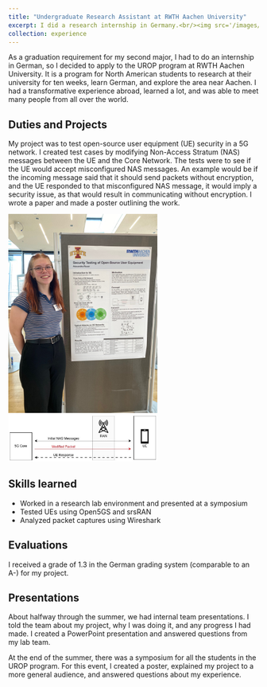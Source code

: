 ```yaml
---
title: "Undergraduate Research Assistant at RWTH Aachen University"
excerpt: I did a research internship in Germany.<br/><img src='/images/aachen1.jpg' style='width:375px;height:300px;'>"
collection: experience
---
```


As a graduation requirement for my second major, I had to do an internship in German, so I decided to apply to the UROP program at RWTH Aachen University. It is a program for North American students to research at their university for ten weeks, learn German, and explore the area near Aachen. I had a transformative experience abroad, learned a lot, and was able to meet many people from all over the world. 

## Duties and Projects
My project was to test open-source user equipment (UE) security in a 5G network. I created test cases by modifying Non-Access Stratum (NAS) messages between the UE and the Core Network. The tests were to see if the UE would accept misconfigured NAS messages. An example would be if the incoming message said that it should send packets without encryption, and the UE responded to that misconfigured NAS message, it would imply a security issue, as that would result in communicating without encryption. I wrote a paper and made a poster outlining the work. 

<img src="/images/aachen2.jpg" width="300">
<img src="/images/Concept.jpg" width="300">

## Skills learned
* Worked in a research lab environment and presented at a symposium 
* Tested UEs using Open5GS and srsRAN
* Analyzed packet captures using Wireshark

## Evaluations
I received a grade of 1.3 in the German grading system (comparable to an A-) for my project.

## Presentations
About halfway through the summer, we had internal team presentations. I told the team about my project, why I was doing it, and any progress I had made. I created a PowerPoint presentation and answered questions from my lab team. 

At the end of the summer, there was a symposium for all the students in the UROP program. For this event, I created a poster, explained my project to a more general audience, and answered questions about my experience. 
